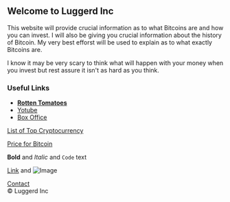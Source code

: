 ## Welcome to Luggerd Inc
This website will provide crucial information as to what Bitcoins are and how you can invest. I will also be giving you crucial information about the history of Bitcoin. My very best efforst will be used to explain as to what exactly Bitcoins are. 

I know it may be very scary to think what will happen with your money when you invest but rest assure it isn't as hard as you think.

### Useful Links
<ul>
        <li><a href="https://www.rottentomatoes.com/"><b>Rotten Tomatoes</b></a></li>
        <li><a href="https://www.youtube.com/JeremyJahns">Yotube</a></li>
        <li><a href="http://www.boxofficemojo.com/">Box Office</a></li>
      </ul>
      
<a href="cryptocurrency.html">List of Top Cryptocurrency</a>

<a href="gains.html">Price for Bitcoin</a>

**Bold** and _Italic_ and `Code` text

[Link](url) and ![Image](src)

<div class="contact-btn"><a href="contact.html">Contact</a>
      </div>
      
<div class="navbar-text pull-left">
    &copy; Luggerd Inc
    </div>
